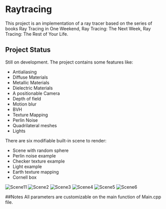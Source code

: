 # Raytracing

This project is an implementation of a ray tracer based on the series of books Ray Tracing in One Weekend, Ray Tracing: The Next Week, Ray Tracing: The Rest of Your Life.

## Project Status
Still on development. The project contains some features like:
* Antialiasing
* Diffuse Materials
* Metallic Materials
* Dielectric Materials
* A positionable Camera
* Depth of field
* Motion blur
* BVH
* Texture Mapping
* Perlin Noise
* Quadrilateral  meshes
* Lights
        
There are six modifiable built-in scene to render:
* Scene with random sphere
* Perlin noise example
* Checker texture example
* Light example
* Earth texture mapping
* Cornell box
  
![Scene11](https://github.com/alessiogullotti/raytracing/assets/48320604/443d9356-4ca7-4c2d-8bfa-96bd7e4061b9)
![Scene2](https://github.com/alessiogullotti/raytracing/assets/48320604/409153cc-8c79-4ed7-b43c-296fa28c1f91)
![Scene3](https://github.com/alessiogullotti/raytracing/assets/48320604/4bd5eb1c-c54f-4019-abb7-83b584812942)
![Scene4](https://github.com/alessiogullotti/raytracing/assets/48320604/48a8e8ba-b39b-44c1-8c6d-f1331cff597d)
![Scene5](https://github.com/alessiogullotti/raytracing/assets/48320604/584a7c8f-f263-44cf-8533-5ffc39062ee0)
![Scene6](https://github.com/alessiogullotti/raytracing/assets/48320604/a4a04323-fa9b-439f-827e-077738d79f65)

##Notes
All parameters are customizable on the main function of Main.cpp file.

